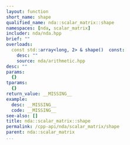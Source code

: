 ```yaml
---
layout: function
short_name: shape
qualified_name: nda::scalar_matrix::shape
namespaces: [nda, scalar_matrix]
includer: nda/nda.hpp
brief: ""
overloads:
  const std::array<long, 2> & shape()  const:
    desc: ""
    source: nda/arithmetic.hpp
desc: ""
params:
  {}
tparams:
  {}
return_value: __MISSING__
example:
  desc: __MISSING__
  code: __MISSING__
see-also: []
title: nda::scalar_matrix::shape
permalink: /cpp-api/nda/scalar_matrix/shape
parent: nda::scalar_matrix
...
```


